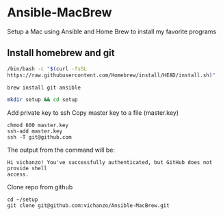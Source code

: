 # Ansible-MacBrew
Setup a Mac using Ansible and Home Brew to install my favorite programs

## Install homebrew and git

```bash
/bin/bash -c "$(curl -fsSL 
https://raw.githubusercontent.com/Homebrew/install/HEAD/install.sh)"
```

```bash
brew install git ansible
```


```bash
mkdir setup && cd setup
 ```

Add private key to ssh
Copy master key to a file (master.key)
```
chmod 600 master.key 
ssh-add master.key
ssh -T git@github.com
```
The output from the command will be:
```
Hi vichanzo! You've successfully authenticated, but GitHub does not provide shell 
access.
```


Clone repo from github
```
cd ~/setup
git clone git@github.com:vichanzo/Ansible-MacBrew.git
```

